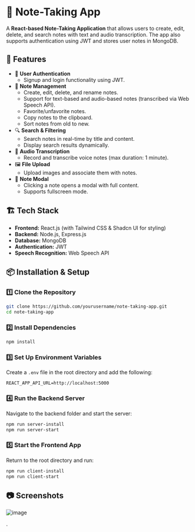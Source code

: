 # 📝 Note-Taking App

A **React-based Note-Taking Application** that allows users to create, edit, delete, and search notes with text and audio transcription. The app also supports authentication using JWT and stores user notes in MongoDB.

## 🚀 Features

- 🔐 **User Authentication**
  - Signup and login functionality using JWT.
- 📝 **Note Management**
  - Create, edit, delete, and rename notes.
  - Support for text-based and audio-based notes (transcribed via Web Speech API).
  - Favorite/unfavorite notes.
  - Copy notes to the clipboard.
  - Sort notes from old to new.
- 🔍 **Search & Filtering**
  - Search notes in real-time by title and content.
  - Display search results dynamically.
- 🎤 **Audio Transcription**
  - Record and transcribe voice notes (max duration: 1 minute).
- 🖼️ **File Upload**
  - Upload images and associate them with notes.
- 📌 **Note Modal**
  - Clicking a note opens a modal with full content.
  - Supports fullscreen mode.

## 🏗️ Tech Stack

- **Frontend:** React.js (with Tailwind CSS & Shadcn UI for styling)
- **Backend:** Node.js, Express.js
- **Database:** MongoDB
- **Authentication:** JWT
- **Speech Recognition:** Web Speech API

## 📦 Installation & Setup

### 1️⃣ Clone the Repository
```sh
git clone https://github.com/yourusername/note-taking-app.git
cd note-taking-app
```

### 2️⃣ Install Dependencies
```sh
npm install
```

### 3️⃣ Set Up Environment Variables
Create a `.env` file in the root directory and add the following:
```
REACT_APP_API_URL=http://localhost:5000
```

### 4️⃣ Run the Backend Server
Navigate to the backend folder and start the server:
```sh
npm run server-install
npm run server-start
```

### 5️⃣ Start the Frontend App
Return to the root directory and run:
```sh
npm run client-install
npm run client-start
```

## 📷 Screenshots
![image](https://github.com/user-attachments/assets/2b7cc2dd-b530-4414-b78c-847cbbb9ec06)


.

